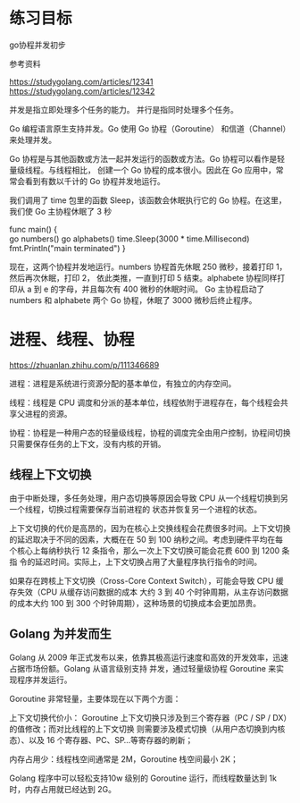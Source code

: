 练习目标
=======
go协程并发初步

参考资料

https://studygolang.com/articles/12341
https://studygolang.com/articles/12342

并发是指立即处理多个任务的能力。
并行是指同时处理多个任务。

Go 编程语言原生支持并发。Go 使用 Go 协程（Goroutine） 和信道（Channel）来处理并发。

Go 协程是与其他函数或方法一起并发运行的函数或方法。Go 协程可以看作是轻量级线程。与线程相比，
创建一个 Go 协程的成本很小。因此在 Go 应用中，常常会看到有数以千计的 Go 协程并发地运行。

我们调用了 time 包里的函数 Sleep，该函数会休眠执行它的 Go 协程。在这里，我们使 Go 主协程休眠了 3 秒

func main() {  
    go numbers()
    go alphabets()
    time.Sleep(3000 * time.Millisecond)
    fmt.Println("main terminated")
}

现在，这两个协程并发地运行。numbers 协程首先休眠 250 微秒，接着打印 1，然后再次休眠，打印 2，
依此类推，一直到打印 5 结束。alphabete 协程同样打印从 a 到 e 的字母，并且每次有 400 微秒的休眠时间。 
Go 主协程启动了 numbers 和 alphabete 两个 Go 协程，休眠了 3000 微秒后终止程序。

进程、线程、协程
==============

https://zhuanlan.zhihu.com/p/111346689

进程：进程是系统进行资源分配的基本单位，有独立的内存空间。

线程：线程是 CPU 调度和分派的基本单位，线程依附于进程存在，每个线程会共享父进程的资源。

协程：协程是一种用户态的轻量级线程，协程的调度完全由用户控制，协程间切换只需要保存任务的上下文，没有内核的开销。

线程上下文切换
------------

由于中断处理，多任务处理，用户态切换等原因会导致 CPU 从一个线程切换到另一个线程，切换过程需要保存当前进程的
状态并恢复另一个进程的状态。

上下文切换的代价是高昂的，因为在核心上交换线程会花费很多时间。上下文切换的延迟取决于不同的因素，大概在在 50 到
 100 纳秒之间。考虑到硬件平均在每个核心上每纳秒执行 12 条指令，那么一次上下文切换可能会花费 600 到 1200 条指
 令的延迟时间。实际上，上下文切换占用了大量程序执行指令的时间。

如果存在跨核上下文切换（Cross-Core Context Switch），可能会导致 CPU 缓存失效（CPU 从缓存访问数据的成本
大约 3 到 40 个时钟周期，从主存访问数据的成本大约 100 到 300 个时钟周期），这种场景的切换成本会更加昂贵。

Golang 为并发而生
----------------

Golang 从 2009 年正式发布以来，依靠其极高运行速度和高效的开发效率，迅速占据市场份额。Golang 从语言级别支持
并发，通过轻量级协程 Goroutine 来实现程序并发运行。

Goroutine 非常轻量，主要体现在以下两个方面：

上下文切换代价小： Goroutine 上下文切换只涉及到三个寄存器（PC / SP / DX）的值修改；而对比线程的上下文切换
则需要涉及模式切换（从用户态切换到内核态）、以及 16 个寄存器、PC、SP…等寄存器的刷新；

内存占用少：线程栈空间通常是 2M，Goroutine 栈空间最小 2K；

Golang 程序中可以轻松支持10w 级别的 Goroutine 运行，而线程数量达到 1k 时，内存占用就已经达到 2G。